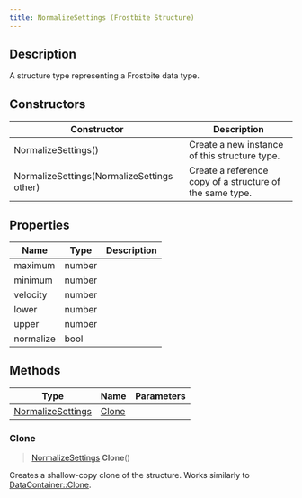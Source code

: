 ```yaml
---
title: NormalizeSettings (Frostbite Structure)
---
```

## Description

A structure type representing a Frostbite data type.

## Constructors

| Constructor                                | Description                                              |
| ------------------------------------------ | -------------------------------------------------------- |
| NormalizeSettings()                        | Create a new instance of this structure type.            |
| NormalizeSettings(NormalizeSettings other) | Create a reference copy of a structure of the same type. |

## Properties

| Name      | Type   | Description |
| --------- | ------ | ----------- |
| maximum   | number |             |
| minimum   | number |             |
| velocity  | number |             |
| lower     | number |             |
| upper     | number |             |
| normalize | bool   |             |

## Methods

| Type                                   | Name            | Parameters |
| -------------------------------------- | --------------- | ---------- |
| [NormalizeSettings](NormalizeSettings) | [Clone](#clone) |            |

### Clone

> [NormalizeSettings](NormalizeSettings) **Clone**()

Creates a shallow-copy clone of the structure. Works similarly to [DataContainer::Clone](/vext/ref/cls/shr/datacontainer#clone).
